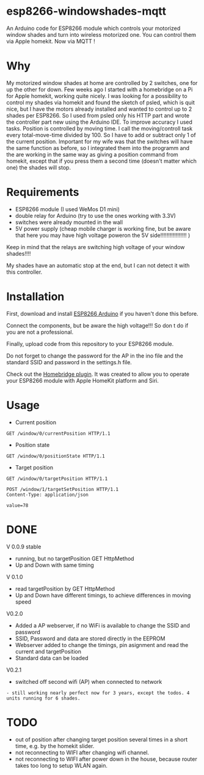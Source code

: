 # esp8266-windowshades-mqtt

An Arduino code for ESP8266 module which controls your motorized window shades and turn into wireless motorized one. You can control them via Apple homekit.
Now via MQTT !

# Why

My motorized window shades at home are controlled by 2 switches, one for up the other for down. Few weeks ago I started with a homebridge on a Pi for Apple homekit, working quite nicely. I was looking for a possibility to control my shades via homekit and found the sketch of psled, which is quit nice, but I have the motors already installed and wanted to control up to 2 shades per ESP8266. 
So I used from psled only his HTTP part and wrote the controller part new using the Arduino IDE.
To improve accuracy I used tasks. Position is controlled by moving time. I call the moving/controll task every total-move-time divided by 100. So I have to add or subtract only 1 of the current position.
Important for my wife was that the switches will have the same function as before, so I integrated them into the programm and the are working in the same way as giving a position command from homekit, except that if you press them a second time (doesn't matter which one) the shades will stop.

# Requirements

- ESP8266 module (I used WeMos D1 mini)
- double relay for Arduino (try to use the ones working with 3.3V)
- switches were already mounted in the wall
- 5V power supply (cheap mobile charger is working fine, but be aware that here you may have high voltage poweron the 5V side!!!!!!!!!!!!!!!!!  )

Keep in mind that the relays are switching high voltage of your window shades!!!!

My shades have an automatic stop at the end, but I can not detect it with this controller.


# Installation

First, download and install [ESP8266 Arduino](https://github.com/esp8266/Arduino) if you haven't done this before.

Connect the components, but be aware the high voltage!!! So don t do if you are not a professional.

Finally, upload code from this repository to your ESP8266 module.

Do not forget to change the password for the AP in the ino file and the standard SSID and password in the settings.h file.

Check out the [Homebridge plugin](https://github.com/Uweklaus/homebridge-esp-windowshades). It was created to allow you to operate your ESP8266 module with Apple HomeKit platform and Siri.

# Usage

- Current position
```
GET /window/0/currentPosition HTTP/1.1
```

- Position state
```
GET /window/0/positionState HTTP/1.1
```

- Target position
```
GET /window/0/targetPosition HTTP/1.1
```

```
POST /window/1/targetSetPosition HTTP/1.1
Content-Type: application/json

value=78
```

# DONE

V 0.0.9 stable
- running, but no targetPosition GET HttpMethod
- Up and Down with same timing 

V 0.1.0
- read targetPosition by GET HttpMethod
- Up and Down have different timings, to achieve differences in moving speed

V0.2.0
- Added a AP webserver, if no WiFi is available to change the SSID and password
- SSID, Password and data are stored directly in the EEPROM
- Webserver added to change the timings, pin asignment and read the current and targetPosition
- Standard data can be loaded

V0.2.1
- switched off second wifi (AP) when connected to network
```
- still working nearly perfect now for 3 years, except the todos. 4 units running for 6 shades.
```

# TODO

- out of position after changing target position several times in a short time, e.g. by the homekit slider. 
- not reconnecting to WIFI after changing wifi channel.
- not reconnecting to WIFI after power down in the house, because router takes too long to setup WLAN again.

